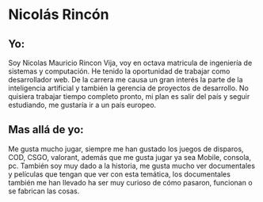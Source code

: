 # **Nicolás Rincón**

## **Yo:**
Soy Nicolas Mauricio Rincon Vija, voy en octava matricula de ingeniería de sistemas y computación. He
tenido la oportunidad de trabajar como desarrollador web. De la carrera me causa un gran interés la
parte de la inteligencia artificial y también la gerencia de proyectos de desarrollo. No quisiera trabajar
tiempo completo pronto, mi plan es salir del país y seguir estudiando, me gustaría ir a un país europeo.


## **Mas allá de yo:**
Me gusta mucho jugar, siempre me han gustado los juegos de disparos, COD, CSGO, valorant, además
que me gusta jugar ya sea Mobile, consola, pc. También soy muy dado a la historia, me gusta mucho ver
documentales y películas que tengan que ver con esta temática, los documentales también me han
llevado ha ser muy curioso de cómo pasaron, funcionan o se fabrican las cosas.